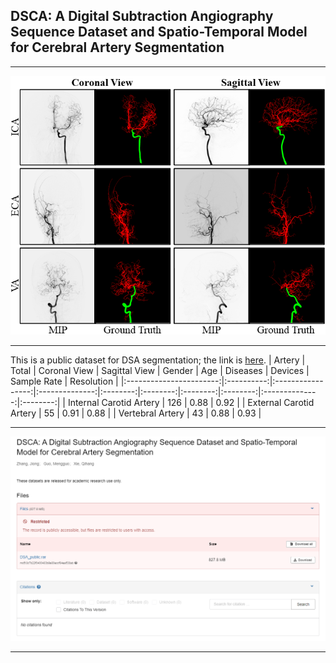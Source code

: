 ## DSCA: A Digital Subtraction Angiography Sequence Dataset and Spatio-Temporal Model for Cerebral Artery Segmentation
****
![image](https://github.com/jiongzhang-john/DSCA/blob/main/images/label.png)
****
This is a public dataset for DSA segmentation; the link is [here](https://zenodo.org/records/11255024).
| Artery | Total | Coronal View | Sagittal View | Gender | Age | Diseases | Devices | Sample Rate | Resolution |
|:-----------------------:|:----------:|:-----------------:|:--------------:|:--------:|:--------:|:--------:|:--------:|:--------------:|:--------:|
| Internal Carotid Artery | 126 | 0.88 | 0.92   |
| External Carotid Artery | 55  | 0.91 | 0.88   |
| Vertebral Artery        | 43  | 0.88 | 0.93   |

****
![image](https://github.com/jiongzhang-john/DSCA/blob/main/images/link_.png)
****
